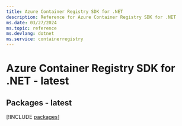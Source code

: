 ```yaml
---
title: Azure Container Registry SDK for .NET
description: Reference for Azure Container Registry SDK for .NET
ms.date: 03/27/2024
ms.topic: reference
ms.devlang: dotnet
ms.service: containerregistry
---
```

# Azure Container Registry SDK for .NET - latest
## Packages - latest
[!INCLUDE [packages](container-registry-index.md)]